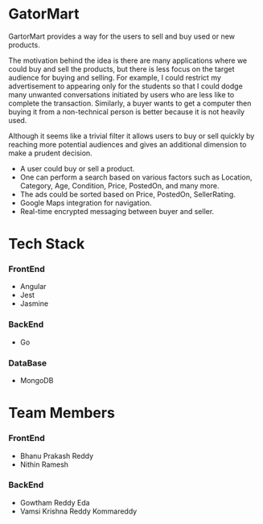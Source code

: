 # GatorMart

GartorMart provides a way for the users to sell and buy used or new products.

The motivation behind the idea is there are many applications where we could buy and sell the products, but there is less focus on the target audience for buying and selling. For example, I could restrict my advertisement to appearing only for the students so that I could dodge many unwanted conversations initiated by users who are less like to complete the transaction. Similarly, a buyer wants to get a computer then buying it from a non-technical person is better because it is not heavily used.

Although it seems like a trivial filter it allows users to buy or sell quickly by reaching more potential audiences and gives an additional dimension to make a prudent decision.

* A user could buy or sell a product.
* One can perform a search based on various factors such as Location, Category, Age, Condition, Price, PostedOn, and many more.
* The ads could be sorted based on Price, PostedOn, SellerRating.
* Google Maps integration for navigation.
* Real-time encrypted messaging between buyer and seller.


# Tech Stack

### FrontEnd

* Angular
* Jest
* Jasmine

### BackEnd

* Go

### DataBase

* MongoDB


# Team Members

### FrontEnd
* Bhanu Prakash Reddy
* Nithin Ramesh

### BackEnd
* Gowtham Reddy Eda
* Vamsi Krishna Reddy Kommareddy
